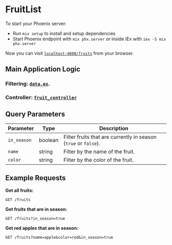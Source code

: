 # FruitList

To start your Phoenix server:

  * Run `mix setup` to install and setup dependencies
  * Start Phoenix endpoint with `mix phx.server` or inside IEx with `iex -S mix phx.server`

Now you can visit [`localhost:4000/fruits`](http://localhost:4000/fruits) from your browser.

## Main Application Logic
### Filtering: [`data.ex`](lib/fruit_list/data.ex).
### Controller: [`fruit_controller`](lib/fruit_list_web/controllers/fruit_controller.ex)

## Query Parameters

| Parameter   | Type    | Description                          |
|------------|---------|--------------------------------------|
| `in_season` | boolean | Filter fruits that are currently in season (`true` or `false`). |
| `name`      | string  | Filter by the name of the fruit.    |
| `color`     | string  | Filter by the color of the fruit.   |

## Example Requests

**Get all fruits:**

`GET /fruits`

**Get fruits that are in season:**

`GET /fruits?in_season=true`

**Get red apples that are in season:**

`GET /fruits?name=apple&color=red&in_season=true`
